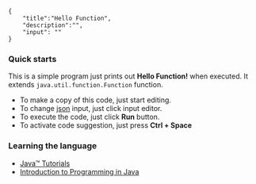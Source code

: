```javax-snippet
{
    "title":"Hello Function",
    "description":"",
    "input": ""
}
```
### Quick starts
This is a simple program just prints out **Hello Function!** when executed. It extends `java.util.function.Function` function.

* To make a copy of this code, just start editing.
* To change [json](https://www.json.org) input, just click input editor.
* To execute the code, just click **Run** button.
* To activate code suggestion, just press **Ctrl + Space**

### Learning the language

* [Java™ Tutorials](https://docs.oracle.com/javase/tutorial/java/nutsandbolts/index.html)
* [ Introduction to Programming in Java](https://introcs.cs.princeton.edu/java/home)